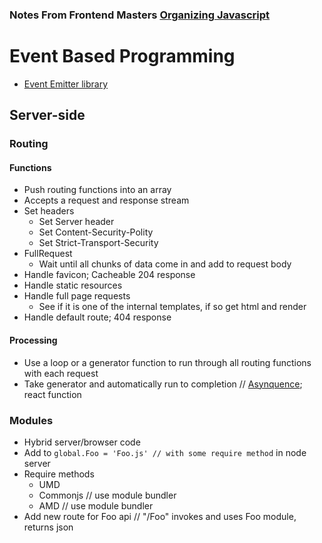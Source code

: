 ### Notes From Frontend Masters [Organizing Javascript](https://frontendmasters.com/courses/organizing-javascript/)

# Event Based Programming
- [Event Emitter library](https://github.com/hij1nx/EventEmitter2)

## Server-side

### Routing
#### Functions
- Push routing functions into an array
- Accepts a request and response stream
- Set headers
  - Set Server header
  - Set Content-Security-Polity
  - Set Strict-Transport-Security
- FullRequest
  - Wait until all chunks of data come in and add to request body
- Handle favicon; Cacheable 204 response
- Handle static resources
- Handle full page requests
  - See if it is one of the internal templates, if so get html and render
- Handle default route; 404 response

#### Processing
- Use a loop or a generator function to run through all routing functions with each request
- Take generator and automatically run to completion // [Asynquence](https://github.com/getify/asynquence); react function

### Modules
- Hybrid server/browser code
- Add to `global.Foo = 'Foo.js' // with some require method` in node server
- Require methods
  - UMD
  - Commonjs // use module bundler
  - AMD // use module bundler
- Add new route for Foo api // "/Foo" invokes and uses Foo module, returns json
